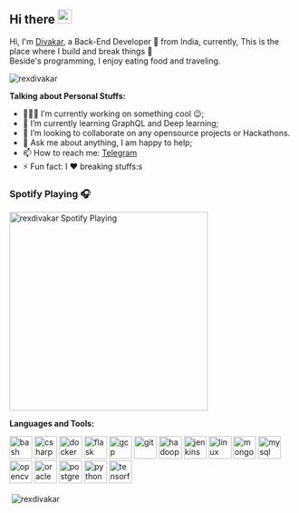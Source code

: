 ## Hi there <a href="https://www.gautamkrishnar.com/"><img src="https://media.giphy.com/media/hvRJCLFzcasrR4ia7z/giphy.gif" width="25px"></a>

Hi, I'm [Divakar](), a Back-End Developer 🚀 from India, currently, This is the place where I build and break things :rofl:                
Beside's programming, I enjoy eating food and traveling.

<p align="left"> <img src="https://komarev.com/ghpvc/?username=rexdivakar" alt="rexdivakar" /> </p> 

**Talking about Personal Stuffs:**

- 👨🏽‍💻 I’m currently working on something cool :wink:;
- 🌱 I’m currently learning GraphQL and Deep learning; 
- 👯 I’m looking to collaborate on any opensource projects or Hackathons.
- 💬 Ask me about anything, I am happy to help;
- 📫 How to reach me: [Telegram](https://t.me/rexdivakar)
- ⚡ Fun fact: I :heart: breaking stuffs:s


### Spotify Playing 🎧
[<img src="https://now-playing-codestackr.vercel.app/api/spotify-playing" alt="rexdivakar Spotify Playing" width="350" />](https://open.spotify.com/track/4BcAcEbp6j6luowfAliUfW)

**Languages and Tools:**  

<p align="left"><img src="https://www.vectorlogo.zone/logos/gnu_bash/gnu_bash-icon.svg" alt="bash" width="40" height="40"/> <img src="https://devicons.github.io/devicon/devicon.git/icons/csharp/csharp-original.svg" alt="csharp" width="40" height="40"/> <img src="https://devicons.github.io/devicon/devicon.git/icons/docker/docker-original-wordmark.svg" alt="docker" width="40" height="40"/> <img src="https://www.vectorlogo.zone/logos/pocoo_flask/pocoo_flask-icon.svg" alt="flask" width="40" height="40"/> <img src="https://www.vectorlogo.zone/logos/google_cloud/google_cloud-icon.svg" alt="gcp" width="40" height="40"/> <img src="https://www.vectorlogo.zone/logos/git-scm/git-scm-icon.svg" alt="git" width="40" height="40"/> <img src="https://www.vectorlogo.zone/logos/apache_hadoop/apache_hadoop-icon.svg" alt="hadoop" width="40" height="40"/> <img src="https://www.vectorlogo.zone/logos/jenkins/jenkins-icon.svg" alt="jenkins" width="40" height="40"/> <img src="https://devicons.github.io/devicon/devicon.git/icons/linux/linux-original.svg" alt="linux" width="40" height="40"/> <img src="https://devicons.github.io/devicon/devicon.git/icons/mongodb/mongodb-original-wordmark.svg" alt="mongodb" width="40" height="40"/> <img src="https://devicons.github.io/devicon/devicon.git/icons/mysql/mysql-original-wordmark.svg" alt="mysql" width="40" height="40"/> <img src="https://www.vectorlogo.zone/logos/opencv/opencv-icon.svg" alt="opencv" width="40" height="40"/> <img src="https://devicons.github.io/devicon/devicon.git/icons/oracle/oracle-original.svg" alt="oracle" width="40" height="40"/> <img src="https://devicons.github.io/devicon/devicon.git/icons/postgresql/postgresql-original-wordmark.svg" alt="postgresql" width="40" height="40"/> <img src="https://devicons.github.io/devicon/devicon.git/icons/python/python-original.svg" alt="python" width="40" height="40"/> <img src="https://www.vectorlogo.zone/logos/tensorflow/tensorflow-icon.svg" alt="tensorflow" width="40" height="40"/>

<p>&nbsp;<img align="center" src="https://github-readme-stats.vercel.app/api?username=rexdivakar&show_icons=true" alt="rexdivakar" /></p>


<!--
**rexdivakar/rexdivakar** is a ✨ _special_ ✨ repository because its `README.md` (this file) appears on your GitHub profile.

Here are some ideas to get you started:

- 🔭 I’m currently working on ...
- 🌱 I’m currently learning ...
- 👯 I’m looking to collaborate on ...
- 🤔 I’m looking for help with ...
- 💬 Ask me about ...
- 📫 How to reach me: ...
- 😄 Pronouns: ...
- ⚡ Fun fact: ...
-->
